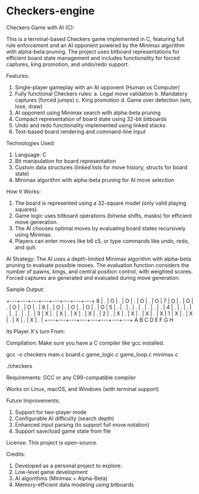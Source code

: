 # Checkers-engine

Checkers Game with AI (C): 

This is a terminal-based Checkers game implemented in C, featuring full rule enforcement and an AI opponent powered by the Minimax algorithm with alpha-beta pruning. The project uses bitboard representations for efficient board state management and includes functionality for forced captures, king promotion, and undo/redo support.

Features:
1. Single-player gameplay with an AI opponent (Human vs Computer)
2. Fully functional Checkers rules:
   a. Legal move validation
   b. Mandatory captures (forced jumps)
   c. King promotion
   d. Game over detection (win, lose, draw)
3. AI opponent using Minimax search with alpha-beta pruning
4. Compact representation of board state using 32-bit bitboards
5. Undo and redo functionality implemented using linked stacks
6. Text-based board rendering and command-line input

Technologies Used:
1. Language: C
2. Bit manipulation for board representation
3. Custom data structures (linked lists for move history, structs for board state)
4. Minimax algorithm with alpha-beta pruning for AI move selection

How It Works:
1. The board is represented using a 32-square model (only valid playing squares).
2. Game logic uses bitboard operations (bitwise shifts, masks) for efficient move generation.
3. The AI chooses optimal moves by evaluating board states recursively using Minimax.
4. Players can enter moves like b6 c5, or type commands like undo, redo, and quit.

AI Strategy:
The AI uses a depth-limited Minimax algorithm with alpha-beta pruning to evaluate possible moves. The evaluation function considers the number of pawns, kings, and central position control, with weighted scores. Forced captures are generated and evaluated during move generation.

Sample Output:

  +---+---+---+---+---+---+---+---+
8 | . | O | . | O | . | O | . | O |
7 | O | . | O | . | O | . | O | . |
6 | . | O | . | O | . | O | . | O |
5 | . | . | . | . | . | . | . | . |
4 | . | . | . | . | . | . | . | . |
3 | X | . | X | . | X | . | X | . |
2 | . | X | . | X | . | X | . | X |
1 | X | . | X | . | X | . | X | . |
  +---+---+---+---+---+---+---+---+
    A   B   C   D   E   F   G   H  


Its Player X's turn
From:

Compilation:
Make sure you have a C compiler like gcc installed.

gcc -o checkers main.c board.c game_logic.c game_loop.c minimax.c

./checkers

Requirements:
GCC or any C99-compatible compiler

Works on Linux, macOS, and Windows (with terminal support)

Future Improvements:
1. Support for two-player mode
2. Configurable AI difficulty (search depth)
3. Enhanced input parsing (to support full move notation)
4. Support save/load game state from file

License:
This project is open-source.

Credits:
1. Developed as a personal project to explore:
2. Low-level game development
3. AI algorithms (Minimax + Alpha-Beta)
4. Memory-efficient data modeling using bitboards
